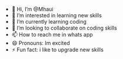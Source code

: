 - 👋 Hi, I’m @Mhaui
- 👀 I’m interested in learning new skills
- 🌱 I’m currently learning coding
- 💞️ I’m looking to collaborate on coding skills
- 📫 How to reach me in whats app
- 😄 Pronouns: Im excited
- ⚡ Fun fact: i like to upgrade new skills

<!---
Mhaui/Mhaui is a ✨ special ✨ repository because its `README.md` (this file) appears on your GitHub profile.
You can click the Preview link to take a look at your changes.
--->
